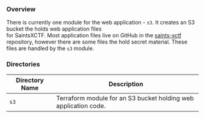 ### Overview

There is currently one module for the web application - `s3`.  It creates an S3 bucket the holds web application files  
for SaintsXCTF.  Most application files live on GitHub in the [saints-xctf](https://github.com/AJarombek/saints-xctf) 
repository, however there are some files the hold secret material.  These files are handled by the `s3` module.

### Directories

| Directory Name    | Description                                                                 |
|-------------------|-----------------------------------------------------------------------------|
| `s3`              | Terraform module for an S3 bucket holding web application code.             |